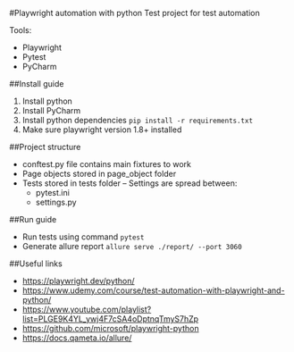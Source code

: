#Playwright automation with python
Test project for test automation

Tools:
- Playwright
- Pytest
- PyCharm


##Install guide
1. Install python
2. Install PyCharm
3. Install python dependencies `pip install -r requirements.txt`
4. Make sure playwright version 1.8+ installed

##Project structure
- conftest.py file contains main fixtures to work
- Page objects stored in page_object folder
- Tests stored in tests folder
– Settings are spread between:
  - pytest.ini
  - settings.py

##Run guide
- Run tests using command `pytest`
- Generate allure report `allure serve ./report/ --port 3060`

##Useful links
- https://playwright.dev/python/
- https://www.udemy.com/course/test-automation-with-playwright-and-python/
- https://www.youtube.com/playlist?list=PLGE9K4YL_ywj4F7cSA4oDptnqTmyS7hZp
- https://github.com/microsoft/playwright-python
- https://docs.qameta.io/allure/
